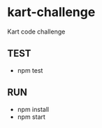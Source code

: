 # kart-challenge
Kart code challenge

TEST
------------
* npm test

RUN
------------
* npm install
* npm start
